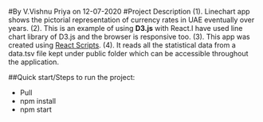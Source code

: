 #By V.Vishnu Priya on 12-07-2020
#Project Description
(1). Linechart app shows the pictorial representation of currency rates in UAE eventually over years. 
(2). This is an example of using <b>D3.js</b> with React.I have used line chart library of D3.js and the browser is responsive too.
(3). This app was created using <a href="https://github.com/facebookincubator/create-react-app/blob/master/README.md#getting-started">React Scripts</a>.
(4). It reads all the statistical data from a data.tsv file kept under public folder which can be accessible throughout the application.

##Quick start/Steps to run the project:
<ul>
    <li>Pull</li>
    <li>npm install</li>
    <li>npm start</li>
</ul>

